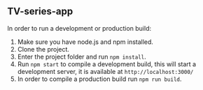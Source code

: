 ## TV-series-app

In order to run a development or production build:

1. Make sure you have node.js and npm installed.
2. Clone the project.
3. Enter the project folder and run `npm install`.
4. Run `npm start` to compile a development build, this will start a development server, it is available at `http://localhost:3000/`
5. In order to compile a production build run `npm run build`.
